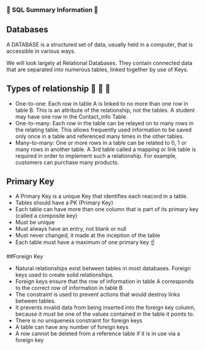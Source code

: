 ### :japanese_goblin: SQL Summary Information :running:

## Databases

A DATABASE is a structured set of data, usually held in a computer, that is accessible in various ways.

We will look largely at Relational Databases. They contain connected data that are separated into numerous tables, linked together by use of Keys.

## Types of relationship :couple: :two_men_holding_hands: :two_women_holding_hands:
- One-to-one: Each row in table A is linked to no more than one row in table B. This is an attribute of the relationship, not the tables. A student may have one row in the Contact_info Table.
- One-to-many: Each row in the table can be relayed on to many rows in the relating table. This allows frequently used information to be saved only once in a table and referenced many times in the other tables.
- Many-to-many: One or more rows in a table can be related to 0, 1 or many rows in another table. A 3rd table called a mapping or link table is required in order to implement such a relationship. For example, customers can purchase many products.

## Primary Key
- A Primary Key is a unique Key that identifies each reacord in a table.
- Tables should have a PK (Primary Key)
- Each table can have more than one column that is part of its primary key (called a composite key)
- Must be unique
- Must always have an entry, not blank or null
- Must never changed, it made at the inception of the table
- Each table must have a maximum of one primary key :point_up:

##Foreign Key
- Natural relationships exist between tables in most databases. Foreign keys used to create solid relationships.
- Foreign keys ensure that the row of information in table A corresponds to the correct row of information in table B
- The constraint is used to prevent actions that would destroy links between tables.
- It prevents invalid data from being inserted into the foreign key column, because it must be one of the values contained in the table it points to.
- There is no uniqueness constraint for foreign keys
- A table can have any number of foreign keys
- A row cannot be deleted from a reference table if it is in use via a foreign key
